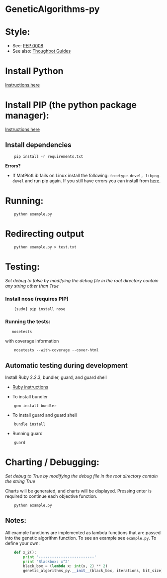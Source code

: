 # GeneticAlgorithms-py

# Style:
  - See: [PEP 0008](https://www.python.org/dev/peps/pep-0008/)
  - See also: [Thoughbot Guides](https://github.com/thoughtbot/guides)

# Install Python

[Instructions here](https://www.python.org/)


# Install PIP (the python package manager):

[Instructions here](https://pip.pypa.io/en/stable/installing/)

## Install dependencies

```shell
    pip install -r requirements.txt
```

**Errors?**
- If MatPlotLib fails on Linux install the following:
  `freetype-devel, libpng-devel` and run pip again. If you still have errors you
can install from [here](http://matplotlib.org/users/installing.html).

# Running:

```shell
    python example.py
```
# Redirecting output
```shell
    python example.py > test.txt
```

# Testing:

*Set debug to false by modifying the debug file in the root directory contain
any string other than True*

### Install nose (requires PIP)

```shell
    [sudo] pip install nose
```
### Running the tests:

```shell
   nosetests
```

with coverage information

```shell
    nosetests --with-coverage --cover-html
```

## Automatic testing during development

Install Ruby 2.2.3, bundler, guard, and guard shell

- [Ruby instructions](https://www.ruby-lang.org/en/)

- To install bundler
```shell
    gem install bundler
```

- To install guard and guard shell
```shell
    bundle install
```

- Running guard
```
    guard
```
# Charting / Debugging:

*Set debug to True by modifying the debug file in the root directory contain
the string True*

Charts will be generated, and charts will be displayed. Pressing enter is
required to continue each objective function.

```shell
    python example.py
```

## Notes:

All example functions are implemented as lambda functions that are passed into the genetic algorithm function. To see an example see `example.py`. To define your own:

```python
    def x_2():
        print '-------------------------'
        print 'Blackbox: x^2'
        black_box = (lambda x: int(x, 2) ** 2)
        genetic_algorithms_py.__init__(black_box, iterations, bit_size)
````

